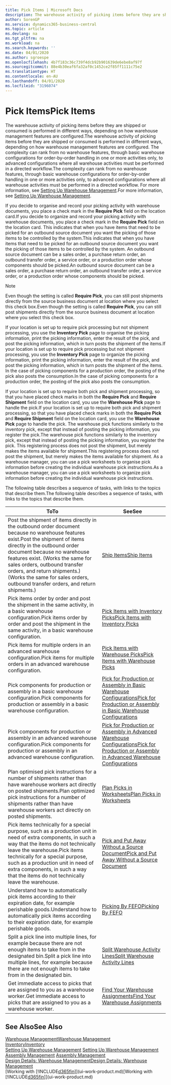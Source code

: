 ```yaml
---
title: Pick Items | Microsoft Docs
description: The warehouse activity of picking items before they are shipped or consumed is performed in different ways, depending on how warehouse management features are configured. The [setup](../configure-warehouse-processes.md) complexity can rank from no warehouse features, through basic warehouse configurations for order-by-order handling in one or more activities only, to advanced configurations where all warehouse activities must be performed in a directed workflow.
author: SorenGP
ms.service: dynamics365-business-central
ms.topic: article
ms.devlang: na
ms.tgt_pltfrm: na
ms.workload: na
ms.search.keywords: ''
ms.date: 04/01/2020
ms.author: sgroespe
ms.openlocfilehash: 4b7f183c36c739f4dcb92b901639de6ebe8af97f
ms.sourcegitcommit: 88e4b30eaf6fa32af0c1452ce2f85ff1111c75e2
ms.translationtype: HT
ms.contentlocale: en-AU
ms.lasthandoff: 04/01/2020
ms.locfileid: "3196074"
---
```

# <a name="pick-items"></a><span data-ttu-id="f813c-104">Pick Items</span><span class="sxs-lookup"><span data-stu-id="f813c-104">Pick Items</span></span>
<span data-ttu-id="f813c-105">The warehouse activity of picking items before they are shipped or consumed is performed in different ways, depending on how warehouse management features are configured.</span><span class="sxs-lookup"><span data-stu-id="f813c-105">The warehouse activity of picking items before they are shipped or consumed is performed in different ways, depending on how warehouse management features are configured.</span></span> <span data-ttu-id="f813c-106">The complexity can rank from no warehouse features, through basic warehouse configurations for order-by-order handling in one or more activities only, to advanced configurations where all warehouse activities must be performed in a directed workflow.</span><span class="sxs-lookup"><span data-stu-id="f813c-106">The complexity can rank from no warehouse features, through basic warehouse configurations for order-by-order handling in one or more activities only, to advanced configurations where all warehouse activities must be performed in a directed workflow.</span></span> <span data-ttu-id="f813c-107">For more information, see [Setting Up Warehouse Management](warehouse-setup-warehouse.md).</span><span class="sxs-lookup"><span data-stu-id="f813c-107">For more information, see [Setting Up Warehouse Management](warehouse-setup-warehouse.md).</span></span>

<span data-ttu-id="f813c-108">If you decide to organise and record your picking activity with warehouse documents, you place a check mark in the **Require Pick** field on the location card.</span><span class="sxs-lookup"><span data-stu-id="f813c-108">If you decide to organize and record your picking activity with warehouse documents, you place a check mark in the **Require Pick** field on the location card.</span></span> <span data-ttu-id="f813c-109">This indicates that when you have items that need to be picked for an outbound source document you want the picking of those items to be controlled by the system.</span><span class="sxs-lookup"><span data-stu-id="f813c-109">This indicates that when you have items that need to be picked for an outbound source document you want the picking of those items to be controlled by the system.</span></span> <span data-ttu-id="f813c-110">An outbound source document can be a sales order, a purchase return order, an outbound transfer order, a service order, or a production order whose components should be picked.</span><span class="sxs-lookup"><span data-stu-id="f813c-110">An outbound source document can be a sales order, a purchase return order, an outbound transfer order, a service order, or a production order whose components should be picked.</span></span>

> [!NOTE]
> <span data-ttu-id="f813c-111">Even though the setting is called **Require Pick**, you can still post shipments directly from the source business document at location where you select this check box.</span><span class="sxs-lookup"><span data-stu-id="f813c-111">Even though the setting is called **Require Pick**, you can still post shipments directly from the source business document at location where you select this check box.</span></span>

<span data-ttu-id="f813c-112">If your location is set up to require pick processing but not shipment processing, you use the **Inventory Pick** page to organise the picking information, print the picking information, enter the result of the pick, and post the picking information, which in turn posts the shipment of the items.</span><span class="sxs-lookup"><span data-stu-id="f813c-112">If your location is set up to require pick processing but not shipment processing, you use the **Inventory Pick** page to organize the picking information, print the picking information, enter the result of the pick, and post the picking information, which in turn posts the shipment of the items.</span></span> <span data-ttu-id="f813c-113">In the case of picking components for a production order, the posting of the pick also posts the consumption.</span><span class="sxs-lookup"><span data-stu-id="f813c-113">In the case of picking components for a production order, the posting of the pick also posts the consumption.</span></span>

<span data-ttu-id="f813c-114">If your location is set up to require both pick and shipment processing, so that you have placed check marks in both the **Require Pick** and **Require Shipment** field on the location card, you use the **Warehouse Pick** page to handle the pick.</span><span class="sxs-lookup"><span data-stu-id="f813c-114">If your location is set up to require both pick and shipment processing, so that you have placed check marks in both the **Require Pick** and **Require Shipment** field on the location card, you use the **Warehouse Pick** page to handle the pick.</span></span> <span data-ttu-id="f813c-115">The warehouse pick functions similarly to the inventory pick, except that instead of posting the picking information, you register the pick.</span><span class="sxs-lookup"><span data-stu-id="f813c-115">The warehouse pick functions similarly to the inventory pick, except that instead of posting the picking information, you register the pick.</span></span> <span data-ttu-id="f813c-116">This registering process does not post the shipment, but merely makes the items available for shipment.</span><span class="sxs-lookup"><span data-stu-id="f813c-116">This registering process does not post the shipment, but merely makes the items available for shipment.</span></span> <span data-ttu-id="f813c-117">As a warehouse manager, you can use a pick worksheets to organise pick information before creating the individual warehouse pick instructions.</span><span class="sxs-lookup"><span data-stu-id="f813c-117">As a warehouse manager, you can use a pick worksheets to organize pick information before creating the individual warehouse pick instructions.</span></span>

<span data-ttu-id="f813c-118">The following table describes a sequence of tasks, with links to the topics that describe them.</span><span class="sxs-lookup"><span data-stu-id="f813c-118">The following table describes a sequence of tasks, with links to the topics that describe them.</span></span>   

|<span data-ttu-id="f813c-119">**To**</span><span class="sxs-lookup"><span data-stu-id="f813c-119">**To**</span></span>|<span data-ttu-id="f813c-120">**See**</span><span class="sxs-lookup"><span data-stu-id="f813c-120">**See**</span></span>|
|------------|-------------|  
|<span data-ttu-id="f813c-121">Post the shipment of items directly in the outbound order document because no warehouse features exist.</span><span class="sxs-lookup"><span data-stu-id="f813c-121">Post the shipment of items directly in the outbound order document because no warehouse features exist.</span></span> <span data-ttu-id="f813c-122">(Works the same for sales orders, outbound transfer orders, and return shipments.)</span><span class="sxs-lookup"><span data-stu-id="f813c-122">(Works the same for sales orders, outbound transfer orders, and return shipments.)</span></span>|[<span data-ttu-id="f813c-123">Ship Items</span><span class="sxs-lookup"><span data-stu-id="f813c-123">Ship Items</span></span>](warehouse-how-ship-items.md)|  
|<span data-ttu-id="f813c-124">Pick items order by order and post the shipment in the same activity, in a basic warehouse configuration.</span><span class="sxs-lookup"><span data-stu-id="f813c-124">Pick items order by order and post the shipment in the same activity, in a basic warehouse configuration.</span></span>|[<span data-ttu-id="f813c-125">Pick Items with Inventory Picks</span><span class="sxs-lookup"><span data-stu-id="f813c-125">Pick Items with Inventory Picks</span></span>](warehouse-how-to-pick-items-with-inventory-picks.md)|
|<span data-ttu-id="f813c-126">Pick items for multiple orders in an advanced warehouse configuration.</span><span class="sxs-lookup"><span data-stu-id="f813c-126">Pick items for multiple orders in an advanced warehouse configuration.</span></span>|[<span data-ttu-id="f813c-127">Pick Items with Warehouse Picks</span><span class="sxs-lookup"><span data-stu-id="f813c-127">Pick Items with Warehouse Picks</span></span>](warehouse-how-to-pick-items-for-warehouse-shipment.md)|  
|<span data-ttu-id="f813c-128">Pick components for production or assembly in a basic warehouse configuration.</span><span class="sxs-lookup"><span data-stu-id="f813c-128">Pick components for production or assembly in a basic warehouse configuration.</span></span>|[<span data-ttu-id="f813c-129">Pick for Production or Assembly in Basic Warehouse Configurations</span><span class="sxs-lookup"><span data-stu-id="f813c-129">Pick for Production or Assembly in Basic Warehouse Configurations</span></span>](warehouse-how-to-pick-for-production.md)|
|<span data-ttu-id="f813c-130">Pick components for production or assembly in an advanced warehouse configuration.</span><span class="sxs-lookup"><span data-stu-id="f813c-130">Pick components for production or assembly in an advanced warehouse configuration.</span></span>|[<span data-ttu-id="f813c-131">Pick for Production or Assembly in Advanced Warehouse Configurations</span><span class="sxs-lookup"><span data-stu-id="f813c-131">Pick for Production or Assembly in Advanced Warehouse Configurations</span></span>](warehouse-how-to-pick-for-internal-operations-in-advanced-warehousing.md)|  
|<span data-ttu-id="f813c-132">Plan optimised pick instructions for a number of shipments rather than have warehouse workers act directly on posted shipments.</span><span class="sxs-lookup"><span data-stu-id="f813c-132">Plan optimized pick instructions for a number of shipments rather than have warehouse workers act directly on posted shipments.</span></span>|[<span data-ttu-id="f813c-133">Plan Picks in Worksheets</span><span class="sxs-lookup"><span data-stu-id="f813c-133">Plan Picks in Worksheets</span></span>](warehouse-how-to-plan-picks-in-worksheets.md)|  
|<span data-ttu-id="f813c-134">Pick items technically for a special purpose, such as a production unit in need of extra components, in such a way that the items do not technically leave the warehouse.</span><span class="sxs-lookup"><span data-stu-id="f813c-134">Pick items technically for a special purpose, such as a production unit in need of extra components, in such a way that the items do not technically leave the warehouse.</span></span>|[<span data-ttu-id="f813c-135">Pick and Put Away Without a Source Document</span><span class="sxs-lookup"><span data-stu-id="f813c-135">Pick and Put Away Without a Source Document</span></span>](warehouse-how-to-create-put-aways-from-internal-put-aways.md)|
|<span data-ttu-id="f813c-136">Understand how to automatically pick items according to their expiration date, for example perishable goods.</span><span class="sxs-lookup"><span data-stu-id="f813c-136">Understand how to automatically pick items according to their expiration date, for example perishable goods.</span></span>|[<span data-ttu-id="f813c-137">Picking By FEFO</span><span class="sxs-lookup"><span data-stu-id="f813c-137">Picking By FEFO</span></span>](warehouse-picking-by-fefo.md)|
|<span data-ttu-id="f813c-138">Split a pick line into multiple lines, for example because there are not enough items to take from in the designated bin.</span><span class="sxs-lookup"><span data-stu-id="f813c-138">Split a pick line into multiple lines, for example because there are not enough items to take from in the designated bin.</span></span>|[<span data-ttu-id="f813c-139">Split Warehouse Activity Lines</span><span class="sxs-lookup"><span data-stu-id="f813c-139">Split Warehouse Activity Lines</span></span>](warehouse-how-to-split-warehouse-activity-lines.md)|
|<span data-ttu-id="f813c-140">Get immediate access to picks that are assigned to you as a warehouse worker.</span><span class="sxs-lookup"><span data-stu-id="f813c-140">Get immediate access to picks that are assigned to you as a warehouse worker.</span></span>|[<span data-ttu-id="f813c-141">Find Your Warehouse Assignments</span><span class="sxs-lookup"><span data-stu-id="f813c-141">Find Your Warehouse Assignments</span></span>](warehouse-how-to-find-your-warehouse-assignments.md)|  

## <a name="see-also"></a><span data-ttu-id="f813c-142">See Also</span><span class="sxs-lookup"><span data-stu-id="f813c-142">See Also</span></span>  
[<span data-ttu-id="f813c-143">Warehouse Management</span><span class="sxs-lookup"><span data-stu-id="f813c-143">Warehouse Management</span></span>](warehouse-manage-warehouse.md)  
[<span data-ttu-id="f813c-144">Inventory</span><span class="sxs-lookup"><span data-stu-id="f813c-144">Inventory</span></span>](inventory-manage-inventory.md)  
<span data-ttu-id="f813c-145">[Setting Up Warehouse Management](warehouse-setup-warehouse.md)   </span><span class="sxs-lookup"><span data-stu-id="f813c-145">[Setting Up Warehouse Management](warehouse-setup-warehouse.md)   </span></span>  
<span data-ttu-id="f813c-146">[Assembly Management](assembly-assemble-items.md)  </span><span class="sxs-lookup"><span data-stu-id="f813c-146">[Assembly Management](assembly-assemble-items.md)  </span></span>  
[<span data-ttu-id="f813c-147">Design Details: Warehouse Management</span><span class="sxs-lookup"><span data-stu-id="f813c-147">Design Details: Warehouse Management</span></span>](design-details-warehouse-management.md)  
<span data-ttu-id="f813c-148">[Working with [!INCLUDE[d365fin](includes/d365fin_md.md)]](ui-work-product.md)</span><span class="sxs-lookup"><span data-stu-id="f813c-148">[Working with [!INCLUDE[d365fin](includes/d365fin_md.md)]](ui-work-product.md)</span></span>
